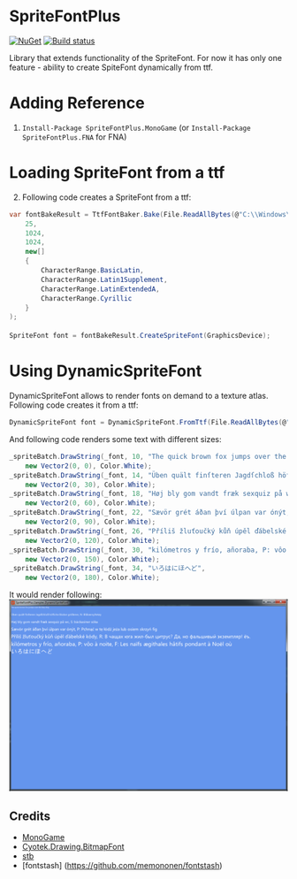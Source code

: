 # SpriteFontPlus
[![NuGet](https://img.shields.io/nuget/v/SpriteFontPlus.MonoGame.svg)](https://www.nuget.org/packages/SpriteFontPlus.MonoGame/) [![Build status](https://ci.appveyor.com/api/projects/status/2mbacxymarcxq4we?svg=true)](https://ci.appveyor.com/project/RomanShapiro/spritefontplus)

Library that extends functionality of the SpriteFont. For now it has only one feature - ability to create SpiteFont dynamically from ttf.

# Adding Reference
1. `Install-Package SpriteFontPlus.MonoGame` (or `Install-Package SpriteFontPlus.FNA` for FNA)

# Loading SpriteFont from a ttf
2. Following code creates a SpriteFont from a ttf:
```c#
var fontBakeResult = TtfFontBaker.Bake(File.ReadAllBytes(@"C:\\Windows\\Fonts\arial.ttf"),
	25,
	1024,
	1024,
	new[]
	{
		CharacterRange.BasicLatin,
		CharacterRange.Latin1Supplement,
		CharacterRange.LatinExtendedA,
		CharacterRange.Cyrillic
	}
);

SpriteFont font = fontBakeResult.CreateSpriteFont(GraphicsDevice);
```

# Using DynamicSpriteFont
DynamicSpriteFont allows to render fonts on demand to a texture atlas.
Following code creates it from a ttf:
```c#
DynamicSpriteFont font = DynamicSpriteFont.FromTtf(File.ReadAllBytes(@"C:\\Windows\\Fonts\msyh.ttf"));
```

And following code renders some text with different sizes:
```c#
_spriteBatch.DrawString(_font, 10, "The quick brown fox jumps over the lazy dog", 
	new Vector2(0, 0), Color.White);
_spriteBatch.DrawString(_font, 14, "Üben quält finſteren Jagdſchloß höfliche Bäcker größeren, N: Blåbærsyltetøy",
	new Vector2(0, 30), Color.White);
_spriteBatch.DrawString(_font, 18, "Høj bly gom vandt fræk sexquiz på wc, S: bäckasiner söka",
	new Vector2(0, 60), Color.White);
_spriteBatch.DrawString(_font, 22, "Sævör grét áðan því úlpan var ónýt, P: Pchnąć w tę łódź jeża lub osiem skrzyń fig",
	new Vector2(0, 90), Color.White);
_spriteBatch.DrawString(_font, 26, "Příliš žluťoučký kůň úpěl ďábelské kódy, R: В чащах юга жил-был цитрус? Да, но фальшивый экземпляр! ёъ.",
	new Vector2(0, 120), Color.White);
_spriteBatch.DrawString(_font, 30, "kilómetros y frío, añoraba, P: vôo à noite, F: Les naïfs ægithales hâtifs pondant à Noël où",
	new Vector2(0, 150), Color.White);
_spriteBatch.DrawString(_font, 34, "いろはにほへど",
	new Vector2(0, 180), Color.White);
```
It would render following:
![](/images/sampleDynamicSpriteFont.png)

## Credits
* [MonoGame](http://www.monogame.net/)
* [Cyotek.Drawing.BitmapFont](https://github.com/cyotek/Cyotek.Drawing.BitmapFont)
* [stb](https://github.com/nothings/stb)
* [fontstash] (https://github.com/memononen/fontstash)
